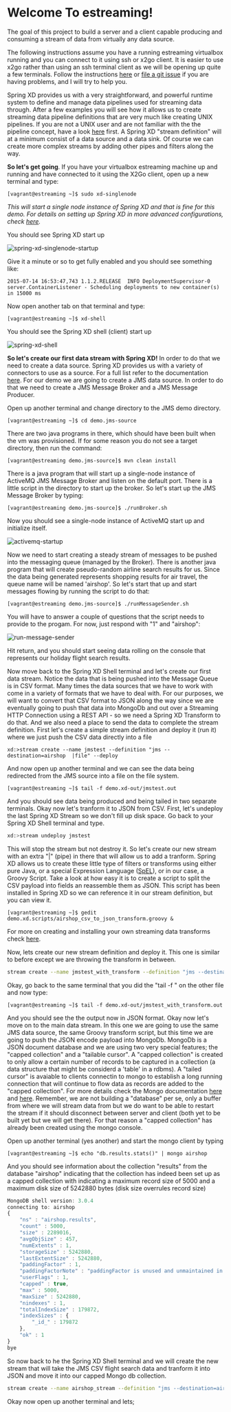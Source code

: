Welcome To estreaming!
======================

The goal of this project to build a server and a client capable producing and consuming a stream of data from virtually any data source.

The following instructions assume you have a running estreaming virtualbox running and you can connect to it using ssh or x2go client. It is easier to use x2go rather than using an ssh terminal client as we will be opening up quite a few terminals. Follow the instructions [here](https://github.com/petergdoyle/estreaming) or [file a git issue](https://github.com/petergdoyle/estreaming/issues) if you are having problems, and I will try to help you.

Spring XD provides us with a very straightforward, and powerful runtime system to define and manage data pipelines used for streaming data through. After a few examples you will see how it allows us to create streaming data pipeline definitions that are very much like creating UNIX pipelines. If you are not a UNIX user and are not familiar with the the pipeline concept, have a look [here](http://www.westwind.com/reference/os-x/commandline/pipes.html) first. A Spring XD "stream definition" will at a minimum consist of a data source and a data sink. Of course we can create more complex streams by adding other pipes and filters along the way.


**So let's get going**. If you have your virtualbox estreaming machine up and running and have connected to it using the X2Go client, open up a new terminal and type:

``` console
[vagrant@estreaming ~]$ sudo xd-singlenode
```

*This will start a single node instance of Spring XD and that is fine for this demo. For details on setting up Spring XD in more advanced configurations, check [here](http://docs.spring.io/spring-xd/docs/current/reference/html/#xd-distributed-runtime).*

You should see Spring XD start up

![spring-xd-singlenode-startup](spring-xd-singlenode-startup.png)

Give it a minute or so to get fully enabled and you should see something like:

```2015-07-14 16:53:47,743 1.1.2.RELEASE  INFO DeploymentSupervisor-0 server.ContainerListener - Scheduling deployments to new container(s) in 15000 ms```

Now open another tab on that terminal and type:

``` console
[vagrant@estreaming ~]$ xd-shell
```

You should see the Spring XD shell (client) start up

![spring-xd-shell](spring-xd-shell.png)


**So let's create our first data stream with Spring XD!** In order to do that we need to create a data source. Spring XD provides us with a variety of connectors to use as a source. For a full list refer to the documentation [here](http://docs.spring.io/spring-xd/docs/current/reference/html/#sources). For our demo we are going to create a JMS data source. In order to do that we need to create a JMS Message Broker and a JMS Message Producer.

Open up another terminal and change directory to the JMS demo directory.

``` console
[vagrant@estreaming ~]$ cd demo.jms-source
```

There are two java programs in there, which should have been built when the vm was provisioned. If for some reason you do not see a target directory, then run the command:

```
[vagrant@estreaming demo.jms-source]$ mvn clean install
```

There is a java program that will start up a single-node instance of ActiveMQ JMS Message Broker and listen on the default port. There is a little script in the directory to start up the broker. So let's start up the JMS Message Broker by typing:

```
[vagrant@estreaming demo.jms-source]$ ./runBroker.sh
```

Now you should see a single-node instance of ActiveMQ start up and initialize itself.

![activemq-startup](activemq-startup.png)

Now we need to start creating a steady stream of messages to be pushed into the messaging queue (managed by the Broker). There is another java program that will create pseudo-random airline search results for us. Since the data being generated represents shopping results for air travel, the queue name will be named 'airshop'. So let's start that up and start messages flowing by running the script to do that:


```
[vagrant@estreaming demo.jms-source]$ ./runMessageSender.sh
```

You will have to answer a couple of questions that the script needs to provide to the progam. For now, just respond with "1" and "airshop":

![run-message-sender](run-message-sender.png)

Hit return, and you should start seeing data rolling on the console that represents our holiday flight search results.

Now move back to the Spring XD Shell terminal and let's create our first data stream. Notice the data that is being pushed into the Message Queue is in CSV format. Many times the data sources that we have to work with come in a variety of formats that we have to deal with. For our purposes, we will want to convert that CSV format to JSON along the way since we are eventually going to push that data into MongoDb and out over a Streaming HTTP Connection using a REST API - so we need a Spring XD Transform to do that. And we also need a place to send the data to complete the stream definition. First let's create a simple stream definition and deploy it (run it) where we just push the CSV data directly into a file

```
xd:>stream create --name jmstest --definition "jms --destination=airshop  |file" --deploy
```

And now open up another terminal and we can see the data being redirected from the JMS source into a file on the file system.

``` console
[vagrant@estreaming ~]$ tail -f demo.xd-out/jmstest.out
```

And you should see data being produced and being tailed in two separate terminals. Okay now let's tranform it to JSON from CSV. First, let's undeploy the last Spring XD Stream so we don't fill up disk space. Go back to your Spring XD Shell terminal and type.

``` bash
xd:>stream undeploy jmstest
```

This will stop the stream but not destroy it. So let's create our new stream with an extra "|" (pipe) in there that will allow us to add a tranform. Spring XD allows us to create these little type of filters or transforms using either pure Java, or a special Expression Language ([SpEL](http://docs.spring.io/spring/docs/current/spring-framework-reference/html/expressions.html)), or in our case, a Groovy Script. Take a look at how easy it is to create a script to split the CSV payload into fields an reassemble them as JSON. This script has been installed in Spring XD so we can reference it in our stream definition, but you can view it.

``` console
[vagrant@estreaming ~]$ gedit demo.xd.scripts/airshop_csv_to_json_transform.groovy &
```

For more on creating and installing your own streaming data transforms check [here](http://docs.spring.io/spring-xd/docs/current/reference/html/#transform).

Now, lets create our new stream definition and deploy it. This one is similar to before except we are throwing the transform in between.

``` bash
stream create --name jmstest_with_transform --definition "jms --destination=airshop | transform --script=airshop_csv_to_json_transform.groovy | file" --deploy
```

Okay, go back to the same terminal that you did the "tail -f " on the other file and now type:

```console
[vagrant@estreaming ~]$ tail -f demo.xd-out/jmstest_with_transform.out
```

And you should see the the output now in JSON format. Okay now let's move on to the main data stream. In this one we are going to use the same JMS data source, the same Groovy transform script, but this time we are going to push the JSON encode payload into MongoDb. MongoDb is a JSON document database and we are using two very special features; the "capped collection" and a "tailable cursor". A "capped collection" is created to only allow a certain number of records to be captured in a collection (a data structure that might be considerd a 'table' in a rdbms). A "tailed cursor" is avaiable to clients connectin to mongo to establish a long running connection that will continue to flow data as records are added to the "capped collection". For more details check the Mongo documentation [here](http://docs.mongodb.org/manual/core/capped-collections/) and [here](http://docs.mongodb.org/manual/tutorial/create-tailable-cursor/). Remember, we are not building a "database" per se, only a buffer from where we will stream data from but we do want to be able to restart the stream if it should disconnect between server and client (both yet to be built yet but we will get there). For that reason a "capped collection" has already been created using the mongo console.

Open up another terminal (yes another) and start the mongo client by typing

```console
[vagrant@estreaming ~]$ echo "db.results.stats()" | mongo airshop
```

And you should see information about the collection  "results" from the database "airshop" indicating that the collection has indeed been set up as a capped collection with indicating a maximum record size of 5000 and a maximum disk size of 5242880 bytes (disk size overrules record size)

``` javascript
MongoDB shell version: 3.0.4
connecting to: airshop
{
	"ns" : "airshop.results",
	"count" : 5000,
	"size" : 2289016,
	"avgObjSize" : 457,
	"numExtents" : 1,
	"storageSize" : 5242880,
	"lastExtentSize" : 5242880,
	"paddingFactor" : 1,
	"paddingFactorNote" : "paddingFactor is unused and unmaintained in 3.0. It remains hard coded to 1.0 for compatibility only.",
	"userFlags" : 1,
	"capped" : true,
	"max" : 5000,
	"maxSize" : 5242880,
	"nindexes" : 1,
	"totalIndexSize" : 179872,
	"indexSizes" : {
		"_id_" : 179872
	},
	"ok" : 1
}
bye

```

So now back to he the Spring XD Shell terminal and we will create the new stream that will take the JMS CSV flight search data and tranform it into JSON and move it into our capped Mongo db collection.

``` bash
stream create --name airshop_stream --definition "jms --destination=airshop | transform --script=airshop_csv_to_json_transform.groovy | mongodb --databaseName=airshop --collectionName=results"
```

Okay now open up another terminal and lets;
